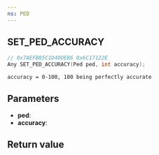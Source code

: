 ```yaml
---
ns: PED
---
```

## SET_PED_ACCURACY

```c
// 0x7AEFB85C1D49DEB6 0x6C17122E
Any SET_PED_ACCURACY(Ped ped, int accuracy);
```

```
accuracy = 0-100, 100 being perfectly accurate  
```

## Parameters
* **ped**: 
* **accuracy**: 

## Return value

